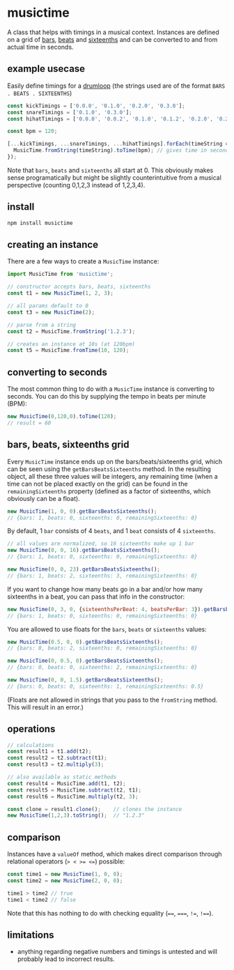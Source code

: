 # musictime

A class that helps with timings in a musical context. Instances are defined on a grid of [bars](https://en.wikipedia.org/wiki/Bar_(music)), [beats](https://en.wikipedia.org/wiki/Beat_(music)) and [sixteenths](https://en.wikipedia.org/wiki/Sixteenth_note) and can be converted to and from actual time in seconds.

## example usecase
Easily define timings for a [drumloop](https://makingmusic.ableton.com/programming-beats-2-linear-drumming-1.png) (the strings used are of the format `BARS . BEATS . SIXTEENTHS`)
```javascript
const kickTimings = ['0.0.0', '0.1.0', '0.2.0', '0.3.0'];
const snareTimings = ['0.1.0', '0.3.0'];
const hihatTimings = ['0.0.0', '0.0.2', '0.1.0', '0.1.2', '0.2.0', '0.2.2', '0.3.0', '0.3.2'];

const bpm = 120;

[...kickTimings, ...snareTimings, ...hihatTimings].forEach(timeString => {
  MusicTime.fromString(timeString).toTime(bpm); // gives time in seconds
});
```
Note that `bars`, `beats` and `sixteenths` all start at 0. This obviously makes sense programatically but might be slightly counterintuitive from a musical perspective (counting 0,1,2,3 instead of 1,2,3,4).
## install

```sh
npm install musictime
```

## creating an instance
There are a few ways to create a `MusicTime` instance:
```javascript
import MusicTime from 'musictime';

// constructor accepts bars, beats, sixteenths
const t1 = new MusicTime(1, 2, 3);

// all params default to 0
const t3 = new MusicTime(2);

// parse from a string
const t2 = MusicTime.fromString('1.2.3');

// creates an instance at 10s (at 120bpm)
const t5 = MusicTime.fromTime(10, 120);
```



## converting to seconds
The most common thing to do with a `MusicTime` instance is converting to seconds. You can do this by supplying the tempo in beats per minute (BPM):
```javascript
new MusicTime(0,120,0).toTime(120);
// result = 60
```


## bars, beats, sixteenths grid

Every `MusicTime` instance ends up on the bars/beats/sixteenths grid, which can be seen using the `getBarsBeatsSixteenths` method. In the resulting object, all these three values will be integers, any remaining time (when a time can not be placed exactly on the grid) can be found in the `remainingSixteenths` property (defined as a factor of sixteenths, which obviously can be a float).
```javascript
new MusicTime(1, 0, 0).getBarsBeatsSixteenths();
// {bars: 1, beats: 0, sixteenths: 0, remainingSixteenths: 0}
```


By default, 1 `bar` consists of 4 `beats`, and 1 `beat` consists of 4 `sixteenths`.
```javascript
// all values are normalized, so 16 sixteenths make up 1 bar
new MusicTime(0, 0, 16).getBarsBeatsSixteenths();
// {bars: 1, beats: 0, sixteenths: 0, remainingSixteenths: 0}

new MusicTime(0, 0, 23).getBarsBeatsSixteenths();
// {bars: 1, beats: 2, sixteenths: 3, remainingSixteenths: 0}
```

If you want to change how many beats go in a bar and/or how many sixteenths in a beat, you can pass that info in the constructor:
```javascript
new MusicTime(0, 3, 0, {sixteenthsPerBeat: 4, beatsPerBar: 3}).getBarsBeatsSixteenths();
// {bars: 1, beats: 0, sixteenths: 0, remainingSixteenths: 0}
```

You are allowed to use floats for the `bars`, `beats` or `sixteenths` values:
```javascript
new MusicTime(0.5, 0, 0).getBarsBeatsSixteenths();
// {bars: 0, beats: 2, sixteenths: 0, remainingSixteenths: 0}

new MusicTime(0, 0.5, 0).getBarsBeatsSixteenths();
// {bars: 0, beats: 0, sixteenths: 2, remainingSixteenths: 0}

new MusicTime(0, 0, 1.5).getBarsBeatsSixteenths();
// {bars: 0, beats: 0, sixteenths: 1, remainingSixteenths: 0.5}
```

(Floats are not allowed in strings that you pass to the `fromString` method. This will result in an error.)

## operations
```javascript
// calculations
const result1 = t1.add(t2);
const result2 = t2.subtract(t1);
const result3 = t2.multiply(3);

// also available as static methods
const result4 = MusicTime.add(t1, t2);
const result5 = MusicTime.subtract(t2, t1);
const result6 = MusicTime.multiply(t2, 3);

const clone = result1.clone();    // clones the instance
new MusicTime(1,2,3).toString();  // "1.2.3"
```

## comparison
Instances have a `valueOf` method, which makes direct comparison through relational operators (`> < >= <=`) possible:
```javascript
const time1 = new MusicTime(1, 0, 0);
const time2 = new MusicTime(2, 0, 0);

time1 > time2 // true
time1 < time2 // false
```
Note that this has nothing to do with checking equality (`==`, `===`, `!=`, `!==`).


## limitations
- anything regarding negative numbers and timings is untested and will probably lead to incorrect results.

